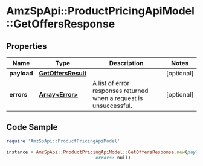 # AmzSpApi::ProductPricingApiModel::GetOffersResponse

## Properties

Name | Type | Description | Notes
------------ | ------------- | ------------- | -------------
**payload** | [**GetOffersResult**](GetOffersResult.md) |  | [optional] 
**errors** | [**Array&lt;Error&gt;**](Error.md) | A list of error responses returned when a request is unsuccessful. | [optional] 

## Code Sample

```ruby
require 'AmzSpApi::ProductPricingApiModel'

instance = AmzSpApi::ProductPricingApiModel::GetOffersResponse.new(payload: null,
                                 errors: null)
```


